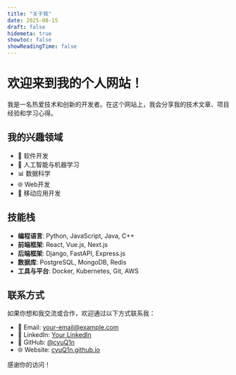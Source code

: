 ```yaml
---
title: "关于我"
date: 2025-08-15
draft: false
hidemeta: true
showtoc: false
showReadingTime: false
---
```


# 欢迎来到我的个人网站！

我是一名热爱技术和创新的开发者。在这个网站上，我会分享我的技术文章、项目经验和学习心得。

## 我的兴趣领域

- 🚀 软件开发
- 🤖 人工智能与机器学习
- 📊 数据科学
- 🌐 Web开发
- 📱 移动应用开发

## 技能栈

- **编程语言**: Python, JavaScript, Java, C++
- **前端框架**: React, Vue.js, Next.js
- **后端框架**: Django, FastAPI, Express.js
- **数据库**: PostgreSQL, MongoDB, Redis
- **工具与平台**: Docker, Kubernetes, Git, AWS

## 联系方式

如果你想和我交流或合作，欢迎通过以下方式联系我：

- 📧 Email: your-email@example.com
- 💼 LinkedIn: [Your LinkedIn](https://linkedin.com)
- 🐙 GitHub: [@cyuQ1n](https://github.com/cyuQ1n)
- 🌐 Website: [cyuQ1n.github.io](https://cyuQ1n.github.io)

感谢你的访问！
